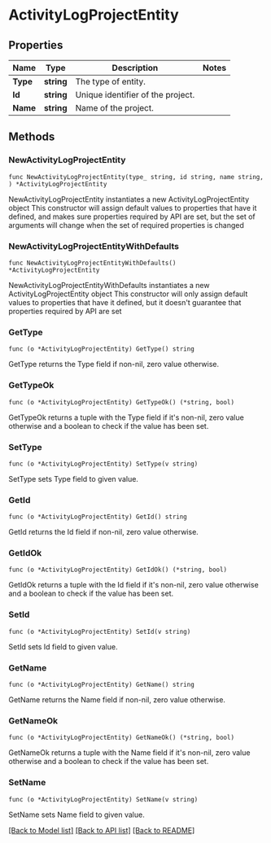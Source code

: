 # ActivityLogProjectEntity

## Properties

Name | Type | Description | Notes
------------ | ------------- | ------------- | -------------
**Type** | **string** | The type of entity. | 
**Id** | **string** | Unique identifier of the project. | 
**Name** | **string** | Name of the project. | 

## Methods

### NewActivityLogProjectEntity

`func NewActivityLogProjectEntity(type_ string, id string, name string, ) *ActivityLogProjectEntity`

NewActivityLogProjectEntity instantiates a new ActivityLogProjectEntity object
This constructor will assign default values to properties that have it defined,
and makes sure properties required by API are set, but the set of arguments
will change when the set of required properties is changed

### NewActivityLogProjectEntityWithDefaults

`func NewActivityLogProjectEntityWithDefaults() *ActivityLogProjectEntity`

NewActivityLogProjectEntityWithDefaults instantiates a new ActivityLogProjectEntity object
This constructor will only assign default values to properties that have it defined,
but it doesn't guarantee that properties required by API are set

### GetType

`func (o *ActivityLogProjectEntity) GetType() string`

GetType returns the Type field if non-nil, zero value otherwise.

### GetTypeOk

`func (o *ActivityLogProjectEntity) GetTypeOk() (*string, bool)`

GetTypeOk returns a tuple with the Type field if it's non-nil, zero value otherwise
and a boolean to check if the value has been set.

### SetType

`func (o *ActivityLogProjectEntity) SetType(v string)`

SetType sets Type field to given value.


### GetId

`func (o *ActivityLogProjectEntity) GetId() string`

GetId returns the Id field if non-nil, zero value otherwise.

### GetIdOk

`func (o *ActivityLogProjectEntity) GetIdOk() (*string, bool)`

GetIdOk returns a tuple with the Id field if it's non-nil, zero value otherwise
and a boolean to check if the value has been set.

### SetId

`func (o *ActivityLogProjectEntity) SetId(v string)`

SetId sets Id field to given value.


### GetName

`func (o *ActivityLogProjectEntity) GetName() string`

GetName returns the Name field if non-nil, zero value otherwise.

### GetNameOk

`func (o *ActivityLogProjectEntity) GetNameOk() (*string, bool)`

GetNameOk returns a tuple with the Name field if it's non-nil, zero value otherwise
and a boolean to check if the value has been set.

### SetName

`func (o *ActivityLogProjectEntity) SetName(v string)`

SetName sets Name field to given value.



[[Back to Model list]](../README.md#documentation-for-models) [[Back to API list]](../README.md#documentation-for-api-endpoints) [[Back to README]](../README.md)


